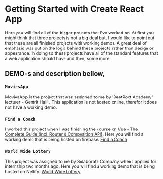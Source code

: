 # Getting Started with Create React App

Here you will find all of the bigger projects that I've worked on.
At first you might think that three projects is not a big deal but, I would like to point out that these are all finished projects with working demos.
A great deal of emphasis was put on the logic behind these projects rather than design or appearance. In doing so these projects have all of the standard features that a web application should have and then, some more.

## DEMO-s and description bellow,

### `MoviesApp`

MoviesApp is the project that was assigned to me by 'BeetRoot Academy' lecturer - Gentrit Halili.
This application is not hosted online, therefor it does not have a working demo.


### `Find a Coach`

I worked this project when I was finishing the course on [Vue - The Complete Guide (incl. Router & Composition API)](https://www.udemy.com/course/vuejs-2-the-complete-guide/).
Here you will find a working demo that is being hosted on firebase. [Find a Coach](https://vue-http-demo-49523.web.app) 



### `World Wide Lottery`

This project was assigned to me by Solaborate Company when I applied for internship two months ago.
Here you will find a working demo that is being hosted on Netlify. [World Wide Lottery](https://awesome-goldstine-f740f9.netlify.app/) 
